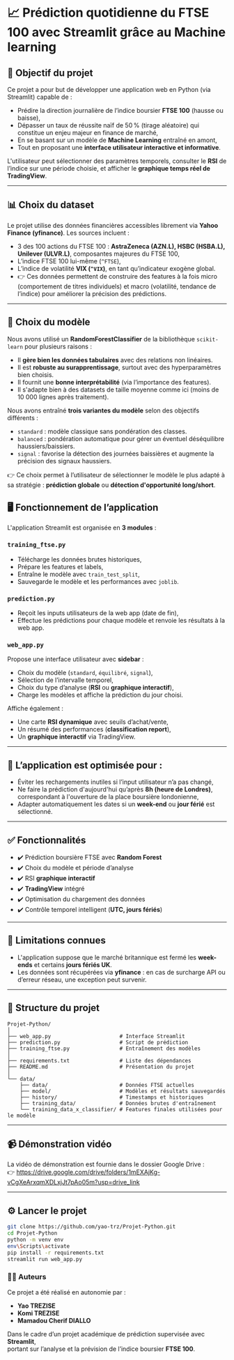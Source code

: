 # 📈 Prédiction quotidienne du FTSE 100 avec Streamlit grâce au Machine learning

## 🎯 Objectif du projet

Ce projet a pour but de développer une application web en Python (via Streamlit) capable de :

- Prédire la direction journalière de l’indice boursier **FTSE 100** (hausse ou baisse),
- Dépasser un taux de réussite naïf de 50 % (tirage aléatoire) qui constitue un enjeu majeur en finance de marché,
- En se basant sur un modèle de **Machine Learning** entraîné en amont,
- Tout en proposant une **interface utilisateur interactive et informative**.

L'utilisateur peut sélectionner des paramètres temporels, consulter le **RSI** de l’indice sur une période choisie, et afficher le **graphique temps réel de TradingView**.

---

## 📊 Choix du dataset

Le projet utilise des données financières accessibles librement via **Yahoo Finance (yfinance)**. Les sources incluent :

- 3 des 100 actions du FTSE 100 : **AstraZeneca (AZN.L), HSBC (HSBA.L), Unilever (ULVR.L)**, composantes majeures du FTSE 100,
- L’indice FTSE 100 lui-même (`^FTSE`),
- L’indice de volatilité **VIX (`^VIX`)**, en tant qu’indicateur exogène global.    
- 👉 Ces données permettent de construire des features à la fois micro (comportement de titres individuels) et macro (volatilité, tendance de l’indice) pour améliorer la précision des prédictions.

---

## 🧠 Choix du modèle

Nous avons utilisé un **RandomForestClassifier** de la bibliothèque `scikit-learn` pour plusieurs raisons :

- Il **gère bien les données tabulaires** avec des relations non linéaires.
- Il est **robuste au surapprentissage**, surtout avec des hyperparamètres bien choisis.
- Il fournit une **bonne interprétabilité** (via l’importance des features).
- Il s'adapte bien à des datasets de taille moyenne comme ici (moins de 10 000 lignes après traitement).

Nous avons entraîné **trois variantes du modèle** selon des objectifs différents :

- `standard` : modèle classique sans pondération des classes.  
- `balanced` : pondération automatique pour gérer un éventuel déséquilibre haussiers/baissiers.  
- `signal` : favorise la détection des journées baissières et augmente la précision des signaux haussiers.

👉 Ce choix permet à l’utilisateur de sélectionner le modèle le plus adapté à sa stratégie : **prédiction globale** ou **détection d'opportunité long/short**.

## 🖥️ Fonctionnement de l’application

L'application Streamlit est organisée en **3 modules** :

### `training_ftse.py`

- Télécharge les données brutes historiques,
- Prépare les features et labels,
- Entraîne le modèle avec `train_test_split`,
- Sauvegarde le modèle et les performances avec `joblib`.

### `prediction.py`

- Reçoit les inputs utilisateurs de la web app (date de fin),
- Effectue les prédictions pour chaque modèle et renvoie les résultats à la web app.

### `web_app.py`

Propose une interface utilisateur avec **sidebar** :

- Choix du modèle (`standard`, `équilibré`, `signal`),
- Sélection de l’intervalle temporel,
- Choix du type d’analyse (**RSI** ou **graphique interactif**),
- Charge les modèles et affiche la prédiction du jour choisi.

Affiche également :

- Une carte **RSI dynamique** avec seuils d’achat/vente,
- Un résumé des performances (**classification report**),
- Un **graphique interactif** via TradingView.

---

## 📌 L’application est optimisée pour :

- Éviter les rechargements inutiles si l’input utilisateur n’a pas changé,
- Ne faire la prédiction d'aujourd'hui qu’après **8h (heure de Londres)**, correspondant à l'ouverture de la place boursière londonienne,
- Adapter automatiquement les dates si un **week-end** ou **jour férié** est sélectionné.

---

## ✅ Fonctionnalités

- ✔️ Prédiction boursière FTSE avec **Random Forest**
- ✔️ Choix du modèle et période d’analyse
- ✔️ RSI **graphique interactif**
- ✔️ **TradingView** intégré
- ✔️ Optimisation du chargement des données
- ✔️ Contrôle temporel intelligent (**UTC, jours fériés**)

---

## 🚫 Limitations connues

- L'application suppose que le marché britannique est fermé les **week-ends** et certains **jours fériés UK**.
- Les données sont récupérées via **yfinance** : en cas de surcharge API ou d’erreur réseau, une exception peut survenir.

---

## 📁 Structure du projet

```
Projet-Python/
│
├── web_app.py                      # Interface Streamlit
├── prediction.py                   # Script de prédiction
├── training_ftse.py                # Entraînement des modèles
│
├── requirements.txt                # Liste des dépendances
├── README.md                       # Présentation du projet
│
└── data/
    ├── data/                       # Données FTSE actuelles
    ├── model/                      # Modèles et résultats sauvegardés
    ├── history/                    # Timestamps et historiques
    ├── training_data/              # Données brutes d'entraînement
    └── training_data_x_classifier/ # Features finales utilisées pour le modèle
```

---

## 📹 Démonstration vidéo

La vidéo de démonstration est fournie dans le dossier Google Drive :  
👉 https://drive.google.com/drive/folders/1mEXAjKg-vCgXeArxqmXDLxjJt7pAo05m?usp=drive_link

---

## ⚙️ Lancer le projet

```bash
git clone https://github.com/yao-trz/Projet-Python.git
cd Projet-Python
python -m venv env
env\Scripts\activate
pip install -r requirements.txt
streamlit run web_app.py
```
### 👨‍💻 Auteurs

Ce projet a été réalisé en autonomie par :

- **Yao TREZISE**  
- **Komi TREZISE**  
- **Mamadou Cherif DIALLO**

Dans le cadre d’un projet académique de prédiction supervisée avec **Streamlit**,  
portant sur l’analyse et la prévision de l’indice boursier **FTSE 100**.
